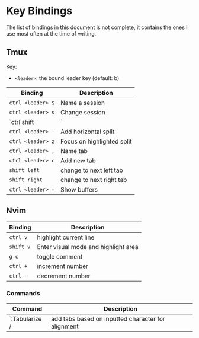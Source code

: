 # Key Bindings

The list of bindings in this document is not complete, it contains the ones I use most often at the time of writing.

## Tmux

Key:

- `<leader>`: the bound leader key (default: b)

| Binding                   | Description
| ---                       | ---
| `ctrl <leader> $`         | Name a session
| `ctrl <leader> s`         | Change session
| `ctrl <leader> shift |`   | Add vertical split
| `ctrl <leader> -`         | Add horizontal split
| `ctrl <leader> z`         | Focus on highlighted split
| `ctrl <leader> ,`         | Name tab
| `ctrl <leader> c`         | Add new tab
| `shift left`              | change to next left tab
| `shift right`             | change to next right tab
| `ctrl <leader> =`         | Show buffers

## Nvim

| Binding                   | Description
| ---                       | ---
| `ctrl v`                  | highlight current line
| `shift v`                 | Enter visual mode and highlight area
| `g c`                     | toggle comment
| `ctrl +`                  | increment number
| `ctrl -`                  | decrement number

### Commands

| Command                   | Description
| ---                       | ---
| `:Tabularize /<char>      | add tabs based on inputted character for alignment
